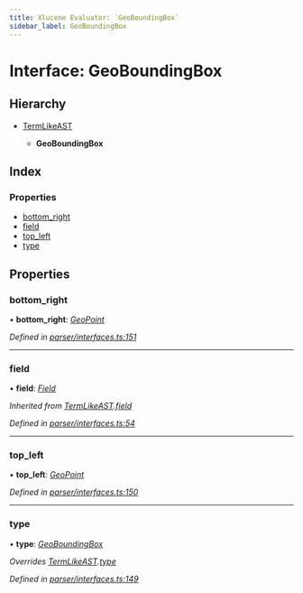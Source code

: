 ```yaml
---
title: Xlucene Evaluator: `GeoBoundingBox`
sidebar_label: GeoBoundingBox
---
```


# Interface: GeoBoundingBox

## Hierarchy

* [TermLikeAST](termlikeast.md)

  * **GeoBoundingBox**

## Index

### Properties

* [bottom_right](geoboundingbox.md#bottom_right)
* [field](geoboundingbox.md#field)
* [top_left](geoboundingbox.md#top_left)
* [type](geoboundingbox.md#type)

## Properties

###  bottom_right

• **bottom_right**: *[GeoPoint](geopoint.md)*

*Defined in [parser/interfaces.ts:151](https://github.com/terascope/teraslice/blob/d2d877b60/packages/xlucene-evaluator/src/parser/interfaces.ts#L151)*

___

###  field

• **field**: *[Field](../overview.md#field)*

*Inherited from [TermLikeAST](termlikeast.md).[field](termlikeast.md#field)*

*Defined in [parser/interfaces.ts:54](https://github.com/terascope/teraslice/blob/d2d877b60/packages/xlucene-evaluator/src/parser/interfaces.ts#L54)*

___

###  top_left

• **top_left**: *[GeoPoint](geopoint.md)*

*Defined in [parser/interfaces.ts:150](https://github.com/terascope/teraslice/blob/d2d877b60/packages/xlucene-evaluator/src/parser/interfaces.ts#L150)*

___

###  type

• **type**: *[GeoBoundingBox](../enums/asttype.md#geoboundingbox)*

*Overrides [TermLikeAST](termlikeast.md).[type](termlikeast.md#type)*

*Defined in [parser/interfaces.ts:149](https://github.com/terascope/teraslice/blob/d2d877b60/packages/xlucene-evaluator/src/parser/interfaces.ts#L149)*
